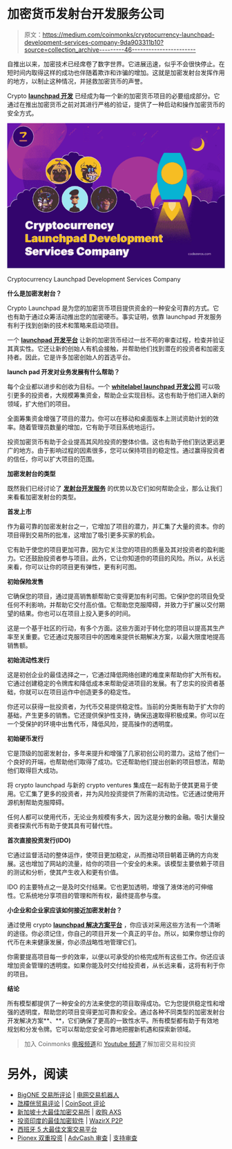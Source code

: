 # 加密货币发射台开发服务公司

> 原文：<https://medium.com/coinmonks/cryptocurrency-launchpad-development-services-company-9da903311b10?source=collection_archive---------46----------------------->

自推出以来，加密技术已经席卷了数字世界。它进展迅速，似乎不会很快停止。在短时间内取得这样的成功也伴随着欺诈和诈骗的增加。这就是加密发射台发挥作用的地方，以制止这种情况，并拯救加密货币的声誉。

Crypto [**launchpad 开发**](https://www.codezeros.com/services/launchpad-development-services) 已经成为每一个新的加密货币项目的必要组成部分。它通过在推出加密货币之前对其进行严格的验证，提供了一种启动和操作加密货币的安全方式。

![](img/533d4175a237c58d1865eb50a01551fa.png)

Cryptocurrency Launchpad Development Services Company

**什么是加密发射台？**

Crypto Launchpad 是为您的加密货币项目提供资金的一种安全可靠的方式。它也有助于通过众筹活动推出您的加密硬币。事实证明，依靠 launchpad 开发服务有利于找到创新的技术和策略来启动项目。

一个 [**launchpad 开发平台**](https://www.codezeros.com/services/) 让新的加密货币经过一丝不苟的审查过程，检查并验证其真实性。它还让新的创始人有机会接触，并帮助他们找到潜在的投资者和加密支持者。因此，它是许多加密创始人的首选平台。

**launch pad 开发对业务发展有什么帮助？**

每个企业都以进步和创收为目标。一个 [**whitelabel launchpad 开发公司**](https://www.codezeros.com/services/launchpad-development-services) 可以吸引更多的投资者，大规模筹集资金，帮助企业实现目标。这也有助于他们进入新的领域，扩大他们的项目。

全面筹集资金增强了项目的潜力。你可以在移动和桌面版本上测试资助计划的效率。随着管理员数量的增加，它有助于项目系统地运行。

投资加密货币有助于企业提高其风险投资的整体价值。这也有助于他们到达更远更广的地方。由于影响过程的因素很多，您可以保持项目的稳定性。通过赢得投资者的信任，你可以扩大项目的范围。

**加密发射台的类型**

既然我们已经讨论了 [**发射台开发服务**](https://www.codezeros.com/) 的优势以及它们如何帮助企业，那么让我们来看看加密发射台的类型。

**首发上市**

作为最可靠的加密发射台之一，它增加了项目的潜力，并汇集了大量的资本。你的项目得到交易所的批准，这增加了吸引更多买家的机会。

它有助于使您的项目更加可靠，因为它关注您的项目的质量及其对投资者的盈利能力。它还鼓励投资者参与项目。此外，它让你知道你的项目的风险。所以，从长远来看，你可以让你的项目更有弹性，更有利可图。

**初始保险发售**

它确保您的项目，通过提高销售额帮助它变得更加有利可图。它保护您的项目免受任何不利影响，并帮助它交付高价值。它帮助您克服障碍，并致力于扩展以交付期望的结果。你也可以在项目上投入更多的时间。

这是一个基于社区的行动，有多个方面。这些方面对于转化您的项目以提高其生产率至关重要。它还通过克服项目中的困难来提供长期解决方案，以最大限度地提高销售额。

**初始流动性发行**

这是初创企业的最佳选择之一，它通过降低网络创建的难度来帮助你扩大所有权。它通过创建稳定的令牌库和降低成本来帮助促进项目的发展。有了忠实的投资者基础，你就可以在项目运作中创造更多的稳定性。

你还可以获得一批投资者，为代币交易提供稳定性。当前的分类账有助于扩大你的基础，产生更多的销售。它还提供保护性支持，确保迅速取得积极成果。你可以在一个受保护的环境中出售代币，降低风险，提高操作的透明度。

**初始硬币发行**

它是顶级的加密发射台，多年来提升和增强了几家初创公司的潜力。这给了他们一个良好的开端，也帮助他们取得了成功。它还帮助他们提出创新的项目想法，帮助他们取得巨大成功。

将 crypto launchpad 与新的 crypto ventures 集成在一起有助于使其更易于使用。它汇集了更多的投资者，并为风险投资提供了所需的流动性。它还通过使用开源机制帮助克服障碍。

任何人都可以使用代币，无论业务规模有多大，因为这是分散的金融。吸引大量投资者探索代币有助于使其具有可替代性。

**首次直接投资发行(IDO)**

它通过监督活动的整体运作，使项目更加稳定，从而推动项目朝着正确的方向发展。这也增加了网站的流量，给你的项目一个安全的未来。该模型主要依赖于项目的测试和分析，使其产生收入和更有价值。

IDO 的主要特点之一是及时交付结果。它也更加透明，增强了液体池的可伸缩性。它系统地分享项目的管理和所有权，最终提高参与度。

**小企业和企业家应该如何接近加密发射台？**

通过使用 crypto [**launchpad 解决方案平台**](https://www.codezeros.com/services/launchpad-development-services) ，你应该对采用这些方法有一个清晰的途径。你必须记住，你自己的项目开发一个真正的平台。所以，如果你想让你的代币在未来健康发展，你必须战略性地管理它们。

你需要提高项目每一步的效率，以便以可承受的价格完成所有这些工作。你还应该增加资金管理的透明度。如果你能及时交付给投资者，从长远来看，这将有利于你的项目。

**结论**

所有模型都提供了一种安全的方法来使您的项目取得成功。它为您提供稳定性和增强的透明度，帮助您的项目变得更加可靠和安全。通过各种不同类型的加密发射台开发解决方案**、**，它们确保了更高的一致性水平。所有模型都有助于有效地规划和分发令牌。它可以帮助您安全可靠地把握新机遇和探索新领域。

> 加入 Coinmonks [电报频道](https://t.me/coincodecap)和 [Youtube 频道](https://www.youtube.com/c/coinmonks/videos)了解加密交易和投资

# 另外，阅读

*   [BigONE 交易所评论](/coinmonks/bigone-exchange-review-64705d85a1d4) | [电网交易机器人](https://coincodecap.com/grid-trading)
*   [氹欞侊贸易评论](https://coincodecap.com/anny-trade-review) | [CoinSpot 评论](https://coincodecap.com/coinspot-review)
*   [新加坡十大最佳加密交易所](https://coincodecap.com/crypto-exchange-in-singapore) | [收购 AXS](https://coincodecap.com/buy-axs-token)
*   [投资印度的最佳加密软件](https://coincodecap.com/best-crypto-to-invest-in-india-in-2021) | [WazirX P2P](https://coincodecap.com/wazirx-p2p)
*   [西班牙 5 大最佳文案交易平台](https://coincodecap.com/copy-trading-spain)
*   [Pionex 双重投资](https://coincodecap.com/pionex-dual-investment) | [AdvCash 审查](https://coincodecap.com/advcash-review) | [支持审查](https://coincodecap.com/uphold-review)